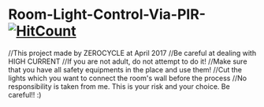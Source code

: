 # Room-Light-Control-Via-PIR- [![HitCount](http://hits.dwyl.com/Ozer-T/Room-Light-Control-Via-PIR-.svg)](http://hits.dwyl.com/Ozer-T/Room-Light-Control-Via-PIR-)

//This project made by ZEROCYCLE at April 2017
//Be careful at dealing with HIGH CURRENT 
//If you are not adult, do not attempt to do it!
//Make sure that you have all safety equipments in the place and use them! 
//Cut the lights which you want to connect the room's wall before the process
//No responsibility is taken from me. This is your risk and your choice. Be careful!! :)
